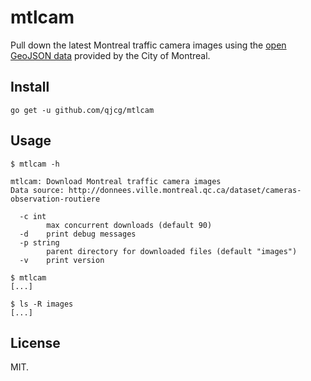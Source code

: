 # mtlcam

Pull down the latest Montreal traffic camera images using the [open GeoJSON
data](http://donnees.ville.montreal.qc.ca/dataset/cameras-observation-routiere)
provided by the City of Montreal.


## Install

```
go get -u github.com/qjcg/mtlcam
```


## Usage

```
$ mtlcam -h

mtlcam: Download Montreal traffic camera images
Data source: http://donnees.ville.montreal.qc.ca/dataset/cameras-observation-routiere

  -c int
        max concurrent downloads (default 90)
  -d    print debug messages
  -p string
        parent directory for downloaded files (default "images")
  -v    print version

$ mtlcam
[...]

$ ls -R images
[...]
```


## License

MIT.
